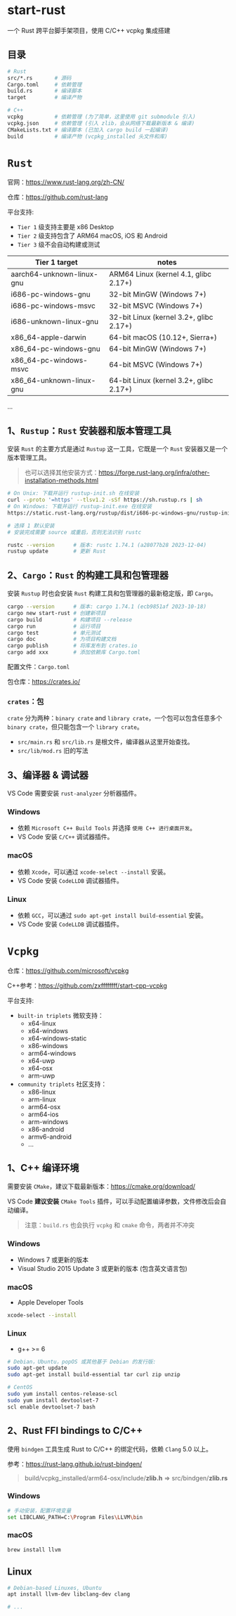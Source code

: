 # start-rust

一个 Rust 跨平台脚手架项目，使用 C/C++ vcpkg 集成搭建


## 目录
```bash
# Rust
src/*.rs       # 源码
Cargo.toml     # 依赖管理
build.rs       # 编译脚本
target         # 编译产物

# C++ 
vcpkg          # 依赖管理 (为了简单，这里使用 git submodule 引入)
vcpkg.json     # 依赖管理 (引入 zlib，会从网络下载最新版本 & 编译)
CMakeLists.txt # 编译脚本 (已加入 cargo build 一起编译)
build          # 编译产物 (vcpkg_installed 头文件和库)
```


# `Rust`

官网：https://www.rust-lang.org/zh-CN/

仓库：https://github.com/rust-lang

平台支持:
- `Tier 1` 级支持主要是 x86 Desktop
- `Tier 2` 级支持包含了 ARM64 macOS, iOS 和 Android
- `Tier 3` 级不会自动构建或测试

| Tier 1 target             | notes                                   |
| ------------------------- | --------------------------------------- |
| aarch64-unknown-linux-gnu	| ARM64 Linux (kernel 4.1, glibc 2.17+)   |
| i686-pc-windows-gnu	    | 32-bit MinGW (Windows 7+)               |
| i686-pc-windows-msvc	    | 32-bit MSVC (Windows 7+)                |
| i686-unknown-linux-gnu	| 32-bit Linux (kernel 3.2+, glibc 2.17+) |
| x86_64-apple-darwin	    | 64-bit macOS (10.12+, Sierra+)          |
| x86_64-pc-windows-gnu	    | 64-bit MinGW (Windows 7+)               |
| x86_64-pc-windows-msvc    | 64-bit MSVC (Windows 7+)                |
| x86_64-unknown-linux-gnu	| 64-bit Linux (kernel 3.2+, glibc 2.17+) |
...


## 1、`Rustup`：`Rust` 安装器和版本管理工具

安装 `Rust` 的主要方式是通过 `Rustup` 这一工具，它既是一个 `Rust` 安装器又是一个版本管理工具。

> 也可以选择其他安装方式：https://forge.rust-lang.org/infra/other-installation-methods.html

```bash
# On Unix: 下载并运行 rustup-init.sh 在线安装
curl --proto '=https' --tlsv1.2 -sSf https://sh.rustup.rs | sh
# On Windows: 下载并运行 rustup-init.exe 在线安装
https://static.rust-lang.org/rustup/dist/i686-pc-windows-gnu/rustup-init.exe

# 选择 1 默认安装
# 安装完成需要 source 或重启，否则无法识别 rustc

rustc --version      # 版本: rustc 1.74.1 (a28077b28 2023-12-04)
rustup update        # 更新 Rust
```


## 2、`Cargo`：`Rust` 的构建工具和包管理器

安装 `Rustup` 时也会安装 `Rust` 构建工具和包管理器的最新稳定版，即 `Cargo`。

```bash
cargo --version      # 版本: cargo 1.74.1 (ecb9851af 2023-10-18)
cargo new start-rust # 创建新项目
cargo build          # 构建项目 --release
cargo run            # 运行项目
cargo test           # 单元测试
cargo doc            # 为项目构建文档
cargo publish        # 将库发布到 crates.io
cargo add xxx        # 添加依赖库 Cargo.toml
```

配置文件：`Cargo.toml`

包仓库：https://crates.io/

### `crates`：包

`crate` 分为两种：`binary crate` and `library crate`，一个包可以包含任意多个 `binary crate`，但只能包含一个 `library crate`。

- `src/main.rs` 和 `src/lib.rs` 是根文件，编译器从这里开始查找。
- `src/lib/mod.rs` 旧的写法


## 3、编译器 & 调试器

VS Code 需要安装 `rust-analyzer` 分析器插件。

### Windows
- 依赖 `Microsoft C++ Build Tools` 并选择 `使用 C++ 进行桌面开发`。
- VS Code 安装 `C/C++` 调试器插件。

### macOS
- 依赖 `Xcode`，可以通过 `xcode-select --install` 安装。
- VS Code 安装 `CodeLLDB` 调试器插件。

### Linux
- 依赖 `GCC`，可以通过 `sudo apt-get install build-essential` 安装。
- VS Code 安装 `CodeLLDB` 调试器插件。


# `Vcpkg`

仓库：https://github.com/microsoft/vcpkg

C++参考：https://github.com/zxffffffff/start-cpp-vcpkg

平台支持:
- `built-in triplets` 微软支持：
    - x64-linux
    - x64-windows
    - x64-windows-static
    - x86-windows
    - arm64-windows
    - x64-uwp
    - x64-osx
    - arm-uwp
- `community triplets` 社区支持：
    - x86-linux
    - arm-linux
    - arm64-osx
    - arm64-ios
    - arm-windows
    - x86-android
    - armv6-android
    - ...


## 1、C++ 编译环境

需要安装 `CMake`，建议下载最新版本：https://cmake.org/download/

VS Code **建议安装** `CMake Tools` 插件，可以手动配置编译参数，文件修改后会自动编译。
> 注意：`build.rs` 也会执行 `vcpkg` 和 `cmake` 命令，两者并不冲突

### Windows
- Windows 7 或更新的版本
- Visual Studio 2015 Update 3 或更新的版本 (包含英文语言包)

### macOS
- Apple Developer Tools
```bash
xcode-select --install
```

### Linux
- g++ >= 6
```Bash
# Debian，Ubuntu，popOS 或其他基于 Debian 的发行版:
sudo apt-get update
sudo apt-get install build-essential tar curl zip unzip

# CentOS
sudo yum install centos-release-scl
sudo yum install devtoolset-7
scl enable devtoolset-7 bash
```


## 2、Rust FFI bindings to C/C++

使用 `bindgen` 工具生成 Rust to C/C++ 的绑定代码，依赖 `Clang` 5.0 以上。

参考：https://rust-lang.github.io/rust-bindgen/

> build/vcpkg_installed/arm64-osx/include/**zlib.h** => src/bindgen/**zlib.rs**

### Windows
```bash
# 手动安装，配置环境变量
set LIBCLANG_PATH=C:\Program Files\LLVM\bin
```

### macOS
```bash
brew install llvm
```

## Linux
```bash
# Debian-based Linuxes, Ubuntu
apt install llvm-dev libclang-dev clang

# ...
```

